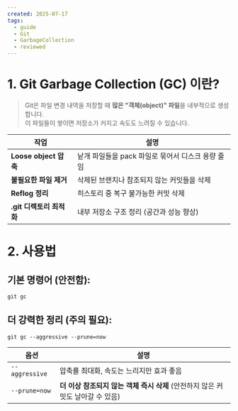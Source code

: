 ```yaml
---
created: 2025-07-17
tags:
  - guide
  - Git
  - GarbageCollection
  - reviewed
---
```

# 1. Git Garbage Collection (GC) 이란?

> Git은 파일 변경 내역을 저장할 때 **많은 "객체(object)" 파일**을 내부적으로 생성합니다.  
> 이 파일들이 쌓이면 저장소가 커지고 속도도 느려질 수 있습니다.

|작업|설명|
|---|---|
|**Loose object 압축**|낱개 파일들을 pack 파일로 묶어서 디스크 용량 줄임|
|**불필요한 파일 제거**|삭제된 브랜치나 참조되지 않는 커밋들을 삭제|
|**Reflog 정리**|히스토리 중 복구 불가능한 커밋 삭제|
|**.git 디렉토리 최적화**|내부 저장소 구조 정리 (공간과 성능 향상)|

# 2. 사용법

## 기본 명령어 (안전함):
```
git gc
```

## 더 강력한 정리 (주의 필요):
```
git gc --aggressive --prune=now
```

| 옵션             | 설명                                               |
| -------------- | ------------------------------------------------ |
| `--aggressive` | 압축률 최대화, 속도는 느리지만 효과 좋음                          |
| `--prune=now`  | **더 이상 참조되지 않는 객체 즉시 삭제** (안전하지 않은 커밋도 날아갈 수 있음) |
